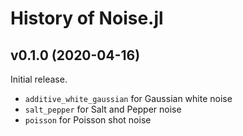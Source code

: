 # History of Noise.jl


## v0.1.0 (2020-04-16)

Initial release.

* `additive_white_gaussian` for Gaussian white noise
* `salt_pepper` for Salt and Pepper noise
* `poisson` for Poisson shot noise
